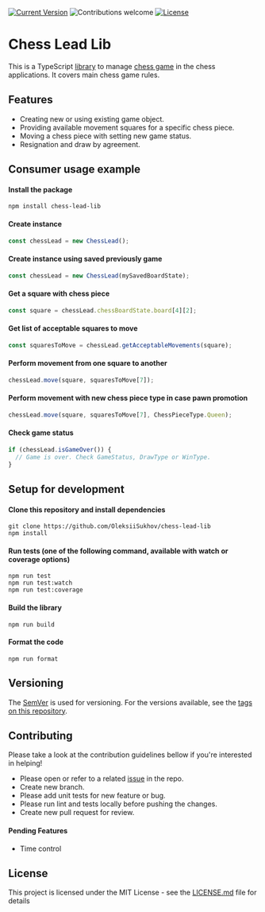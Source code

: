 
[![Current Version](https://img.shields.io/badge/version-1.0.3-yellow.svg)](https://github.com/OleksiiSukhov/chess-lead-lib)
![Contributions welcome](https://img.shields.io/badge/contributions-welcome-green.svg)
[![License](https://img.shields.io/badge/license-MIT-blue.svg)](https://opensource.org/licenses/MIT)

# Chess Lead Lib
This is a TypeScript [library](https://www.npmjs.com/package/chess-lead-lib) to manage [chess game](https://en.wikipedia.org/wiki/Chess) in the chess applications. It covers main chess game rules.

## Features
- Creating new or using existing game object.
- Providing available movement squares for a specific chess piece.
- Moving a chess piece with setting new game status.
- Resignation and draw by agreement.

## Consumer usage example
#### Install the package
```
npm install chess-lead-lib
```

#### Create instance
```typescript
const chessLead = new ChessLead();
```

#### Create instance using saved previously game
```typescript
const chessLead = new ChessLead(mySavedBoardState);
```

#### Get a square with chess piece
```typescript
const square = chessLead.chessBoardState.board[4][2];
```

#### Get list of acceptable squares to move
```typescript
const squaresToMove = chessLead.getAcceptableMovements(square);
```

#### Perform movement from one square to another
```typescript
chessLead.move(square, squaresToMove[7]);
```

#### Perform movement with new chess piece type in case pawn promotion
```typescript
chessLead.move(square, squaresToMove[7], ChessPieceType.Queen);
```

#### Check game status
```typescript
if (chessLead.isGameOver()) {
  // Game is over. Check GameStatus, DrawType or WinType.
}
```

## Setup for development
#### Clone this repository and install dependencies
```
git clone https://github.com/OleksiiSukhov/chess-lead-lib
npm install
```

#### Run tests (one of the following command, available with watch or coverage options)
```
npm run test
npm run test:watch
npm run test:coverage
```

#### Build the library
```
npm run build
```

#### Format the code
```
npm run format
```

## Versioning
The [SemVer](http://semver.org/) is used for versioning. For the versions available, see the [tags on this repository](https://github.com/OleksiiSukhov/chess-lead-lib/tags).

## Contributing
Please take a look at the contribution guidelines bellow if you're interested in helping!

- Please open or refer to a related [issue](https://github.com/OleksiiSukhov/chess-lead-lib/issues) in the repo.
- Create new branch.
- Please add unit tests for new feature or bug.
- Please run lint and tests locally before pushing the changes.
- Create new pull request for review.

#### Pending Features
- Time control

## License
This project is licensed under the MIT License - see the [LICENSE.md](LICENSE.md) file for details
